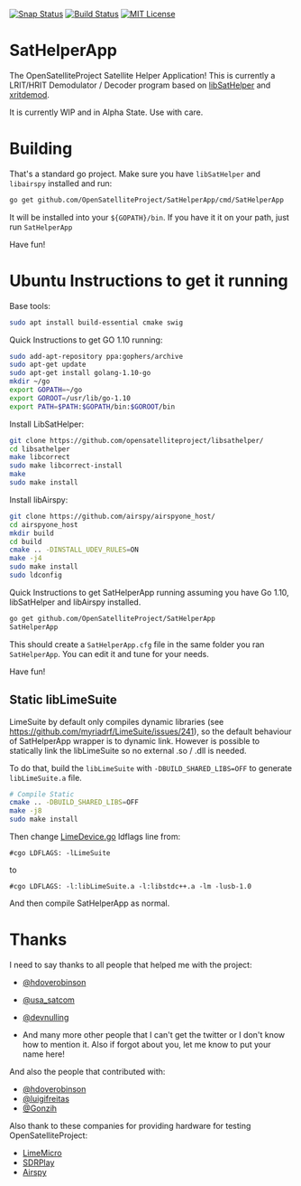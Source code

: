 [![Snap Status](https://build.snapcraft.io/badge/opensatelliteproject/SatHelperApp.svg)](https://build.snapcraft.io/user/opensatelliteproject/SatHelperApp) [![Build Status](https://api.travis-ci.org/opensatelliteproject/SatHelperApp.svg?branch=master)](https://travis-ci.org/opensatelliteproject/SatHelperApp) [![MIT License](https://img.shields.io/badge/license-MIT-blue.svg)](https://tldrlegal.com/license/mit-license)


SatHelperApp
============

The OpenSatelliteProject Satellite Helper Application! This is currently a LRIT/HRIT Demodulator / Decoder program based on [libSatHelper](https://github.com/opensatelliteproject/libsathelper/) and [xritdemod](https://github.com/opensatelliteproject/xritdemod).

It is currently WIP and in Alpha State. Use with care.


Building
========

That's a standard go project. Make sure you have `libSatHelper` and `libairspy` installed and run:

```bash
go get github.com/OpenSatelliteProject/SatHelperApp/cmd/SatHelperApp
```

It will be installed into your `${GOPATH}/bin`. If you have it it on your path, just run `SatHelperApp` 

Have fun!


Ubuntu Instructions to get it running
=====================================

Base tools:
```bash
sudo apt install build-essential cmake swig
```

Quick Instructions to get GO 1.10 running:

```bash
sudo add-apt-repository ppa:gophers/archive
sudo apt-get update
sudo apt-get install golang-1.10-go
mkdir ~/go
export GOPATH=~/go
export GOROOT=/usr/lib/go-1.10
export PATH=$PATH:$GOPATH/bin:$GOROOT/bin
```

Install LibSatHelper:
```bash
git clone https://github.com/opensatelliteproject/libsathelper/
cd libsathelper
make libcorrect
sudo make libcorrect-install
make
sudo make install
```

Install libAirspy:
```bash
git clone https://github.com/airspy/airspyone_host/
cd airspyone_host
mkdir build
cd build
cmake .. -DINSTALL_UDEV_RULES=ON
make -j4
sudo make install
sudo ldconfig
```

Quick Instructions to get SatHelperApp running assuming you have Go 1.10, libSatHelper and libAirspy installed.
```bash
go get github.com/OpenSatelliteProject/SatHelperApp
SatHelperApp
```

This should create a `SatHelperApp.cfg` file in the same folder you ran `SatHelperApp`. You can edit it and tune for your needs.

Have fun!


## Static libLimeSuite

LimeSuite by default only compiles dynamic libraries (see https://github.com/myriadrf/LimeSuite/issues/241), so the default behaviour of SatHelperApp wrapper is to dynamic link. However is possible to statically link the libLimeSuite so no external .so / .dll is needed.

To do that, build the `libLimeSuite` with `-DBUILD_SHARED_LIBS=OFF` to generate `libLimeSuite.a` file.

```bash
# Compile Static
cmake .. -DBUILD_SHARED_LIBS=OFF
make -j8
sudo make install
```

Then change [LimeDevice.go](Frontend/LimeDevice/LimeDevice.go) ldflags line from:

```
#cgo LDFLAGS: -lLimeSuite
```

to

```
#cgo LDFLAGS: -l:libLimeSuite.a -l:libstdc++.a -lm -lusb-1.0
```

And then compile SatHelperApp as normal.


Thanks
======

I need to say thanks to all people that helped me with the project:

- [@hdoverobinson](https://github.com/hdoverobinson)
- [@usa_satcom](https://twitter.com/usa_satcom)
- [@devnulling](https://twitter.com/devnulling/)

- And many more other people that I can't get the twitter or I don't know how to mention it. Also if forgot about you, let me know to put your name here!


And also the people that contributed with:

-   [@hdoverobinson](https://github.com/hdoverobinson)
-   [@luigifreitas](https://github.com/luigifreitas)
-   [@Gonzih](https://github.com/Gonzih)

Also thank to these companies for providing hardware for testing OpenSatelliteProject:

-   [LimeMicro](https://limemicro.com/)
-   [SDRPlay](https://www.sdrplay.com/)
-   [Airspy](https://airspy.com/)
